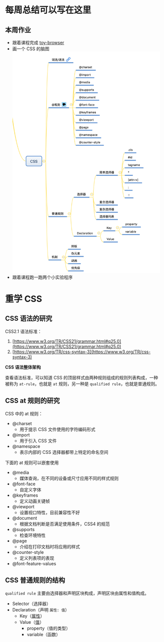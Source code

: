 # 每周总结可以写在这里

## 本周作业

- 跟着课程完成 [toy-browser](../week05/toy-browser)
- 画一个 CSS 的脑图
  ![](css-mind.png)
- 跟着课程跑一跑两个小实验程序

# 重学 CSS

## CSS 语法的研究

CSS2.1 语法标准：

1. [https://www.w3.org/TR/CSS21/grammar.html#q25.0](https://www.w3.org/TR/CSS21/grammar.html#q25.0)
2. [https://www.w3.org/TR/css-syntax-3](https://www.w3.org/TR/css-syntax-3)

**CSS 语法整体架构**

查看语法标准，可以知道 CSS 的顶层样式由两种规则组成的规则列表构成，一种被称为 `at-rule`，也就是 `at` 规则，另一种是 `qualified rule`，也就是普通规则。

## CSS at 规则的研究

CSS 中的 at 规则：

- @charset
  - 用于提示 CSS 文件使用的字符编码形式
- @import
  - 用于引入 CSS 文件
- @namespace
  - 表示内部的 CSS 选择器都带上特定的命名空间

下面的 at 规则可以嵌套使用

- @media
  - 媒体查询，在不同的设备或尺寸应用不同的样式规则
- @font-face
  - 自定义字体
- @keyframes
  - 定义动画关键帧
- @viewport
  - 设置视口特性，目前兼容性不好
- @document
  - 根据文档判断是否满足使用条件，CSS4 的规范
- @supports
  - 检查环境特性
- @page
  - 介绍在打印文档时将应用的样式
- @counter-style
  - 定义列表项的表现
- @font-feature-values

## CSS 普通规则的结构

`qualified rule` 主要由选择器和声明区块构成，声明区块由属性和值构成。

- Selector（选择器）
- Declaration（声明 `属性: 值`）
  - Key（[属性](https://www.w3.org/TR/css-variables/)）
  - Value（[值](https://www.w3.org/TR/css-values-4/)）
    - property（值的类型）
    - variable（函数）
